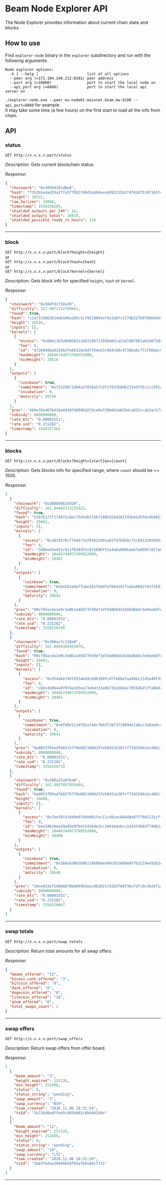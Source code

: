 

# Beam Node Explorer API

The Node Explorer provides information about current chain state and blocks.

## How to use

Find `explorer-node` binary in the `explorer` subdirectory and run with the following arguments:

```
Node explorer options:
  -h [ --help ]                      list of all options
  --peer arg (=172.104.249.212:8101) peer address
  --port arg (=10000)                port to start the local node on
  --api_port arg (=8888)             port to start the local api server on
```

`./explorer-node.exe --peer eu-node01.mainnet.beam.mw:8100 --api_port=8080` for example.  
It may take some time (a few hours) on the first start to load all the info from chain.

## API

### status

`GET http://x.x.x.x:port/status`

_Description_: Gets current blockchain status.

_Response_:  
```json
{
  "chainwork": "0x38594101d0a0",
  "hash": "7353b5e4ad29a2ffa5f7952749d1eb04acedd82215b1f4f01d75107165f4622b",
  "height": 20531,
  "low_horizon": 19090,
  "timestamp": 1550158283,
  "shielded_outputs_per_24h": 14,
  "shielded_outputs_total": 16919,
  "shielded_possible_ready_in_hours": 120
}
```
***
### block

`GET http://x.x.x.x:port/block?height={height}`  
or  
`GET http://x.x.x.x:port/block?hash={hash}`  
or  
`GET http://x.x.x.x:port/block?kernel={kernel}`

_Description_: Gets block info for specified `height`, `hash` or `kernel`.

_Response_:  
```json
{
  "chainwork": "0x384fdc718a20",
  "difficulty": 157.9972152709961,
  "found": true,
  "hash": "c2a7315b63b1de6106a185c1c79219001ef5e3a07c217db227b079bbb9dd9b64",
  "height": 20516,
  "inputs": [],
  "kernels": [
    {
      "excess": "0x60413b5a09858312403190721938463ca22d7d87981a024873ddfa204a399eec",
      "fee": 0,
      "id": "d72684dba6255b2fe8631be9df764ee3c984cb0c9f386a8cf71f566acebd197d",
      "maxHeight": 18446744073709552000,
      "minHeight": 20516
    }
  ],
  "outputs": [
    {
      "coinbase": true,
      "commitment": "0x75329071d041e7828a57cbf2f63fb8db21543f35c1c2291d5c26c20d9b11465a",
      "incubation": 0,
      "maturity": 20756
    }
  ],
  "prev": "4b9e35b467b416e0d307dd94bd2fdce6e720b6b3a029dca822ccab3ac57c6d22",
  "subsidy": 8000000000,
  "rate_btc": "0.00001551",
  "rate_usd": "0.231282",
  "timestamp": 1550157362
}
```
***
### blocks

`GET http://x.x.x.x:port/blocks?height={start}&n={count}`

_Description_: Gets blocks info for specified range, where `count` should be <= 1500.

_Response_:  
```json
[
  {
    "chainwork": "0x380b69b2d420",
    "difficulty": 161.94402313232422,
    "found": true,
    "hash": "2107b173f174972c8ec7543ab731bf1905d24d101f45b42d5f0cd64853e4c38e",
    "height": 20402,
    "inputs": [],
    "kernels": [
      {
        "excess": "0x3829270cf74d473af83015501a83747b5b8c75c0d13303569a352bfe53b4ef4b",
        "fee": 0,
        "id": "3d0bed1e452c911f830351c671696f51e4a6a9086aeb7a059fc027a0db9c84a0",
        "maxHeight": 18446744073709552000,
        "minHeight": 20402
      }
    ],
    "outputs": [
      {
        "coinbase": true,
        "commitment": "0xb4261a4a7fabe181f6dd7e766410cf1aba8892fd2f41d3a7ff9378a4811521ff",
        "incubation": 0,
        "maturity": 20642
      }
    ],
    "prev": "09cf95acda1e9c3e8b1a45873fd9ef1d744d6645d16bd6b8c5e9ae8dfe2d0b1a",
    "subsidy": 8000000000,
    "rate_btc": "0.00001551",
    "rate_usd": "0.231282",
    "timestamp": 1550150788
  },
  {
    "chainwork": "0x380ac7c128a0",
    "difficulty": 162.0944366455078,
    "found": true,
    "hash": "09cf95acda1e9c3e8b1a45873fd9ef1d744d6645d16bd6b8c5e9ae8dfe2d0b1a",
    "height": 20401,
    "inputs": [],
    "kernels": [
      {
        "excess": "0x554a6ef457d33abddcb98169fcd7fe68a7aa94bc2145a40f39d07ace7b43c0de",
        "fee": 0,
        "id": "c68cddd64a07974a1d5ea73eb4333a9b732a5b9ac705546217fa66d2ba5e8dd8",
        "maxHeight": 18446744073709552000,
        "minHeight": 20401
      }
    ],
    "outputs": [
      {
        "coinbase": true,
        "commitment": "0x6fd9e1124f91a744c7043f2873716094e1a6cc3a8ae9ca5278a1a421a7622301",
        "incubation": 0,
        "maturity": 20641
      }
    ],
    "prev": "9a8053f05ed7b6575770e002100025fa58452e307cf73d3594cbcd861fa5035a",
    "subsidy": 8000000000,
    "rate_btc": "0.00001551",
    "rate_usd": "0.231282",
    "timestamp": 1550150719
  },
  {
    "chainwork": "0x380a25a8fba0",
    "difficulty": 161.4037857055664,
    "found": true,
    "hash": "9a8053f05ed7b6575770e002100025fa58452e307cf73d3594cbcd861fa5035a",
    "height": 20400,
    "inputs": [],
    "kernels": [
      {
        "excess": "0x7eef6fa3449e87dde801fec11cd6cec8b448a87f7bd1231cff668904ee6045d5",
        "fee": 0,
        "id": "bee59b34ea59a95e9fb415d34de3cc34416debcc1e14fd993f749b2aaee9b14d",
        "maxHeight": 18446744073709552000,
        "minHeight": 20400
      }
    ],
    "outputs": [
      {
        "coinbase": true,
        "commitment": "0x3b8a5d665b08119b8b8ee98c831089e0f7b3219ee92b3cf9d749777349ffd285",
        "incubation": 0,
        "maturity": 20640
      }
    ],
    "prev": "34ce853ef5d9b6878bb694b5eec0620217d2b5f68f36cfdfc9c3bd4f1ae67107",
    "subsidy": 8000000000,
    "rate_btc": "0.00001551",
    "rate_usd": "0.231282",
    "timestamp": 1550150667
  }
]
```
***
### swap totals

`GET http://x.x.x.x:port/swap_totals`

_Description_: Return total amounts for all swap offers.

_Response_:  
```json
{
  "beams_offered": "15",
  "bicoin_cash_offered": "3",
  "bitcoin_offered": "0",
  "dash_offered": "0",
  "dogecoin_offered": "0",
  "litecoin_offered": "10",
  "qtum_offered": "0",
  "total_swaps_count": 2
}
```
***
### swap offers

`GET http://x.x.x.x:port/swap_offers`

_Description_: Return swap offers from offer board.

_Response_:  
```json
[
  {
    "beam_amount": "3",
    "height_expired": 253126,
    "min_height": 252406,
    "status": 0,
    "status_string": "pending",
    "swap_amount": "3",
    "swap_currency": "BCH",
    "time_created": "2020.11.06 18:31:54",
    "txId": "1b726d0adffe45c993b801c8bb46184e"
  },
  {
    "beam_amount": "12",
    "height_expired": 253126,
    "min_height": 252406,
    "status": 0,
    "status_string": "pending",
    "swap_amount": "10",
    "swap_currency": "LTC",
    "time_created": "2020.11.06 18:31:39",
    "txId": "1b837edae2904b658f95a7b5e84c7731"
  }
]
```
***